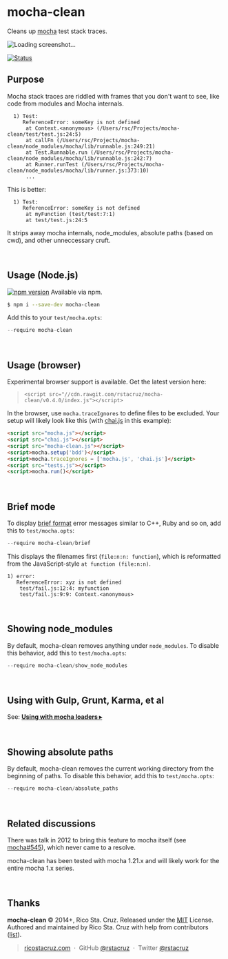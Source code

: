 # mocha-clean

Cleans up [mocha] test stack traces.

![Loading screenshot...](https://raw.githubusercontent.com/rstacruz/mocha-clean/gh-pages/comparison.png)

[![Status](http://img.shields.io/travis/rstacruz/mocha-clean/master.svg?style=flat)](https://travis-ci.org/rstacruz/mocha-clean "See test builds")


## Purpose

Mocha stack traces are riddled with frames that you don't want to see, like code from modules and Mocha internals.

```
  1) Test:
     ReferenceError: someKey is not defined
      at Context.<anonymous> (/Users/rsc/Projects/mocha-clean/test/test.js:24:5)
      at callFn (/Users/rsc/Projects/mocha-clean/node_modules/mocha/lib/runnable.js:249:21)
      at Test.Runnable.run (/Users/rsc/Projects/mocha-clean/node_modules/mocha/lib/runnable.js:242:7)
      at Runner.runTest (/Users/rsc/Projects/mocha-clean/node_modules/mocha/lib/runner.js:373:10)
      ...
```

This is better:

```
  1) Test:
     ReferenceError: someKey is not defined
      at myFunction (test/test:7:1)
      at test/test.js:24:5
```

It strips away mocha internals, node_modules, absolute paths (based on cwd), and 
other unneccessary cruft.

<br>

## Usage (Node.js)

[![npm version](http://img.shields.io/npm/v/mocha-clean.svg?style=flat)](https://npmjs.org/package/mocha-clean "View this project on npm")
Available via npm.

```sh
$ npm i --save-dev mocha-clean
```

Add this to your `test/mocha.opts`:

```js
--require mocha-clean
```

<br>

## Usage (browser)

Experimental browser support is available. Get the latest version here:

> [](#version) `<script src="//cdn.rawgit.com/rstacruz/mocha-clean/v0.4.0/index.js"></script>`

In the browser, use `mocha.traceIgnores` to define files to be excluded. Your
setup will likely look like this (with [chai.js] in this example):

```html
<script src="mocha.js"></script>
<script src="chai.js"></script>
<script src="mocha-clean.js"></script>
<script>mocha.setup('bdd')</script>
<script>mocha.traceIgnores = ['mocha.js', 'chai.js']</script>
<script src="tests.js"></script>
<script>mocha.run()</script>
```

[chai.js]: http://chaijs.com

<br>

## Brief mode

To display [brief format] error messages similar to C++, Ruby and so on,
add this to `test/mocha.opts`:

```js
--require mocha-clean/brief
```

This displays the filenames first (`file:n:n: function`), which is reformatted from
the JavaScript-style `at function (file:n:n)`.

```
1) error:
   ReferenceError: xyz is not defined
    test/fail.js:12:4: myfunction
    test/fail.js:9:9: Context.<anonymous>
```

<br>

## Showing node_modules

By default, mocha-clean removes anything under `node_modules`.
To disable this behavior, add this to `test/mocha.opts`:

```js
--require mocha-clean/show_node_modules
```

<br>

## Using with Gulp, Grunt, Karma, et al

See: **[Using with mocha loaders ▸](docs/Using_with_mocha_loaders.md)**

<br>

## Showing absolute paths

By default, mocha-clean removes the current working directory from the beginning
of paths. To disable this behavior, add this to `test/mocha.opts`:

```js
--require mocha-clean/absolute_paths
```

<br>

## Related discussions

There was talk in 2012 to bring this feature to mocha itself (see [mocha#545]),
which never came to a resolve.

mocha-clean has been tested with mocha 1.21.x and will likely work for the 
entire mocha 1.x series.

[mocha#545]: https://github.com/visionmedia/mocha/issues/545

<br>

## Thanks

[mocha]: http://visionmedia.github.io/mocha
[brief format]: http://gcc.gnu.org/onlinedocs/gnat_ugn_unw/Output-and-Error-Message-Control.html

**mocha-clean** © 2014+, Rico Sta. Cruz. Released under the [MIT] License.<br>
Authored and maintained by Rico Sta. Cruz with help from contributors ([list][contributors]).

> [ricostacruz.com](http://ricostacruz.com) &nbsp;&middot;&nbsp;
> GitHub [@rstacruz](https://github.com/rstacruz) &nbsp;&middot;&nbsp;
> Twitter [@rstacruz](https://twitter.com/rstacruz)

[MIT]: http://mit-license.org/
[contributors]: http://github.com/rstacruz/mocha-clean/contributors

